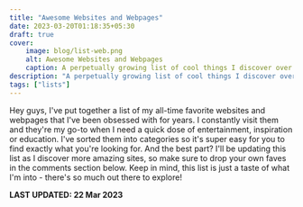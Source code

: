 ```yaml
---
title: "Awesome Websites and Webpages"
date: 2023-03-20T01:18:35+05:30
draft: true
cover: 
    image: blog/list-web.png
    alt: Awesome Websites and Webpages
    caption: A perpetually growing list of cool things I discover over the internet. All of them are awesome.
description: "A perpetually growing list of cool things I discover over the internet. All of them are awesome."
tags: ["lists"]
---
```


Hey guys, I've put together a list of my all-time favorite websites and webpages that I've been obsessed with for years. I constantly visit them and they're my go-to when I need a quick dose of entertainment, inspiration or education. I've sorted them into categories so it's super easy for you to find exactly what you're looking for. And the best part? I'll be updating this list as I discover more amazing sites, so make sure to drop your own faves in the comments section below. Keep in mind, this list is just a taste of what I'm into - there's so much out there to explore!

**LAST UPDATED: 22 Mar 2023**

